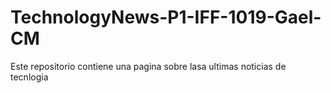 # TechnologyNews-P1-IFF-1019-Gael-CM
Este repositorio contiene una pagina sobre lasa ultimas noticias de tecnlogia 
